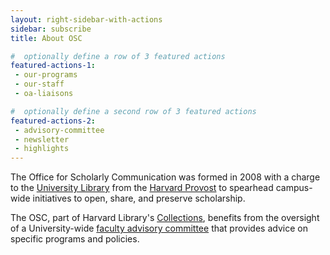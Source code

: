```yaml
---
layout: right-sidebar-with-actions
sidebar: subscribe
title: About OSC

#  optionally define a row of 3 featured actions
featured-actions-1:
 - our-programs
 - our-staff
 - oa-liaisons

#  optionally define a second row of 3 featured actions
featured-actions-2:
 - advisory-committee
 - newsletter
 - highlights
---
```


The Office for Scholarly Communication was formed in 2008 with a charge to the [University Library](http://library.harvard.edu/) from the [Harvard Provost](http://www.provost.harvard.edu/) to spearhead campus-wide initiatives to open, share, and preserve scholarship.

The OSC, part of Harvard Library's [Collections](http://hcl.harvard.edu/collections/), benefits from the oversight of a University-wide [faculty advisory committee]({{site.baseurl}}/about/committee) that provides advice on specific programs and policies.
